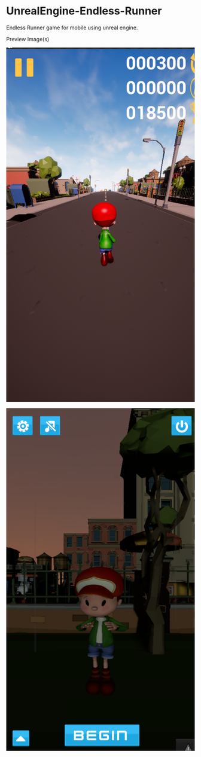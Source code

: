 # UnrealEngine-Endless-Runner
Endless Runner game for mobile using unreal engine.



Preview Image(s)

![Alt text](preview0.png?raw=true "Gmame")


![Alt text](preview1.png?raw=true "menu")